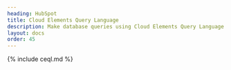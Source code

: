 ```yaml
---
heading: HubSpot
title: Cloud Elements Query Language
description: Make database queries using Cloud Elements Query Language.
layout: docs
order: 45
---
```


{% include ceql.md %}
